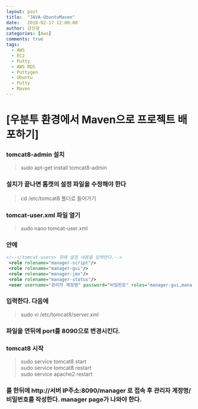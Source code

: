 ```yaml
---
layout: post
title:  "JAVA-UbuntuMaven"
date:   2018-02-17 12:00:00
author: 강진광
categories: [Aws]
comments: true
tags:
  - AWS
  - EC2
  - Putty
  - AWS RDS
  - Puttygen
  - Ubuntu
  - Putty
  - Maven
---
```

# [우분투 환경에서 Maven으로 프로젝트 배포하기]

### tomcat8-admin 설치
> sudo apt-get install tomcat8-admin

### 설치가 끝나면 톰캣의 설정 파일을 수정해야 한다
> cd /etc/tomcat8 폴더로 들어가기

### tomcat-user.xml 파일 열기
> sudo nano tomcat-user.xml
### 안에 
~~~xml
<!--</tomcat-users> 위에 설정 내용을 입력한다.-->
 <role rolename="manager-script"/>
 <role rolename="manager-gui"/>
 <role rolename="manager-jmx"/>
 <role rolename="manager-status"/>
 <user username="관리자 계정명" password="비밀번호" roles="manager-gui,manager-script,manager-status,manager-jmx"/>

~~~
### 입력한다. 다음에
>sudo vi /etc/tomcat8/server.xml
### 파일을 연뒤에 port를 8090으로 변경시킨다.
### tomcat8 시작 
> sudo service tomcat8 start<br>
> sudo service tomcat8 restart<br>
> sudo service apache2 restart
### 를 한뒤에 http://서버 IP주소:8090/manager 로 접속 후 관리자 계정명/비밀번호를 작성한다. manager page가 나와야 한다.

